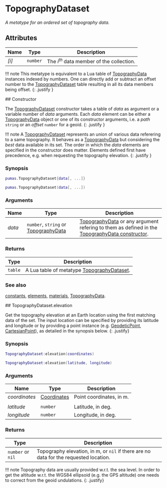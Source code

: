 # TopographyDataset
_A metatype for an ordered set of topography data._


## Attributes

|Name|Type|Description|
|----|----|-----------|
|*[i]*  |`number`| The *i<sup>th</sup>* data member of the collection.|

!!! note
    This metatype is equivalent to a Lua table of
    [TopographyData](TopographyData.md) instances indexed by numbers.  One can
    directly add or subtract an offset number to the
    [TopographyDataset](TopographyDataset.md) table resulting in all its data
    members being offset.
    {: .justify }
</div>


<div markdown="1" class="shaded-box fancy">
## Constructor

The [TopographyDataset](TopographyDataset.md) constructor takes a table of
*data* as argument or a variable number of *data* arguments. Each *data* element
can be either a [TopographyData](TopographyData.md) object or one of its
constructor arguments, i.e. a *path* `string` or an *offset* `number` for a
geoid.
{: .justify }

!!! note
    A [TopographyDataset](TopographyDataset.md) represents an union of various
    data referering to a same topography. It behaves as a
    [TopographyData](TopographyData.md) but considering the *best* data
    available in its set. The order in which the *data* elements are specified
    in the constructor does matter. Elements defined first have precedence, e.g.
    when requesting the topography elevation.
    {: .justify }

### Synopsis
```Lua
pumas.TopographyDataset{data[, ...]}

pumas.TopographyDataset(data[, ...])
```

### Arguments

|Name|Type|Description|
|----|----|-----------|
|*data*|`number`, `string` or [TopographyData](TopographyData.md)| [TopographyData](TopographyData.md) or any argument refering to them as defined in the [TopographyData constructor](TopographyData.md#constructor).|


### Returns

|Type|Description|
|----|-----------|
|`table`| A Lua table of metatype [TopographyDataset](TopographyDataset.md).|

### See also

[constants](constants.md),
[elements](elements.md),
[materials](materials.md),
[TopographyData](TopographyData.md).
</div>


<div markdown="1" class="shaded-box fancy">
## TopographyDataset.elevation

Get the topography elevation at an Earth location using the first matching data
of the set. The input location can be specified by providing its latitude and
longitude or by providing a point instance (e.g.
[GeodeticPoint](../coordinates/GeodeticPoint.md),
[CartesianPoint](../coordinates/CartesianPoint.md)), as detailed in the synopsis
below.
{: .justify}

### Synopsis
```Lua
TopographyDataset:elevation(coordinates)

TopographyDataset:elevation(latitude, longitude)
```

### Arguments

|Name|Type|Description|
|----|----|-----------|
|*coordinates* |[Coordinates](../coordinates/Coordinates.md)| Point coordinates, in m.|
||||
|*latitude* |`number`| Latitude, in deg.|
|*longitude*|`number`| Longitude, in deg.|


### Returns

|Type|Description|
|----|-----------|
|`number` or `nil`| Topography elevation, in m, or `nil` if there are no data for the requested location.|

!!! note
    Topography data are usually provided w.r.t. the sea level. In order to get
    the altitude w.r.t. the WGS84 ellipsoid (e.g. the GPS altitude) one needs
    to correct from the geoid undulations.
    {: .justify}
</div>
